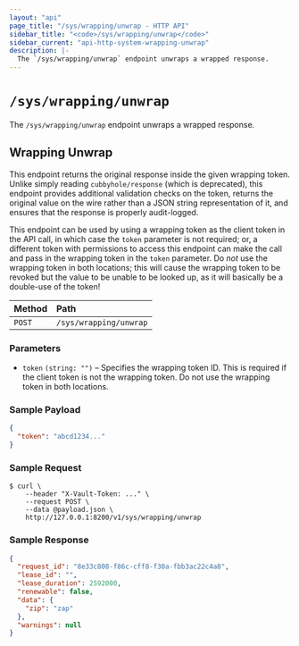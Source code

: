 ```yaml
---
layout: "api"
page_title: "/sys/wrapping/unwrap - HTTP API"
sidebar_title: "<code>/sys/wrapping/unwrap</code>"
sidebar_current: "api-http-system-wrapping-unwrap"
description: |-
  The `/sys/wrapping/unwrap` endpoint unwraps a wrapped response.
---
```


# `/sys/wrapping/unwrap`

The `/sys/wrapping/unwrap` endpoint unwraps a wrapped response.

## Wrapping Unwrap

This endpoint returns the original response inside the given wrapping token.
Unlike simply reading `cubbyhole/response` (which is deprecated), this endpoint
provides additional validation checks on the token, returns the original value
on the wire rather than a JSON string representation of it, and ensures that the
response is properly audit-logged.

This endpoint can be used by using a wrapping token as the client token in the
API call, in which case the `token` parameter is not required; or, a different
token with permissions to access this endpoint can make the call and pass in the
wrapping token in the `token` parameter. Do _not_ use the wrapping token in both
locations; this will cause the wrapping token to be revoked but the value to be
unable to be looked up, as it will basically be a double-use of the token!

| Method   | Path                         |
| :--------------------------- | :--------------------- |
| `POST`   | `/sys/wrapping/unwrap`       |

### Parameters

- `token` `(string: "")` – Specifies the wrapping token ID. This is required if
  the client token is not the wrapping token. Do not use the wrapping token in
  both locations.

### Sample Payload

```json
{
  "token": "abcd1234..."
}
```

### Sample Request

```
$ curl \
    --header "X-Vault-Token: ..." \
    --request POST \
    --data @payload.json \
    http://127.0.0.1:8200/v1/sys/wrapping/unwrap
```

### Sample Response

```json
{
  "request_id": "8e33c808-f86c-cff8-f30a-fbb3ac22c4a8",
  "lease_id": "",
  "lease_duration": 2592000,
  "renewable": false,
  "data": {
    "zip": "zap"
  },
  "warnings": null
}
```
